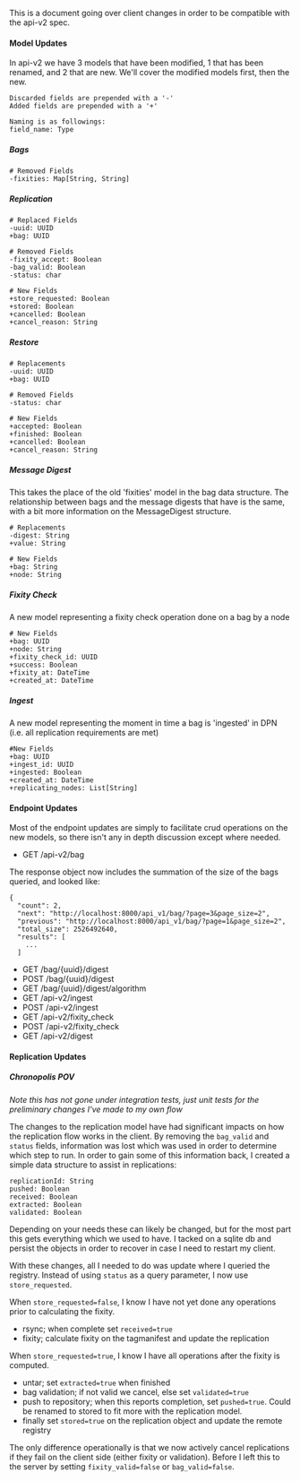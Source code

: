 This is a document going over client changes in order to be compatible with the api-v2 spec.

#### Model Updates

In api-v2 we have 3 models that have been modified, 1 that has been renamed, and 2 that are new. 
We'll cover the modified models first, then the new.

```
Discarded fields are prepended with a '-'
Added fields are prepended with a '+'

Naming is as followings:
field_name: Type
```

##### Bags

```
# Removed Fields
-fixities: Map[String, String]
```
##### Replication

```
# Replaced Fields
-uuid: UUID
+bag: UUID

# Removed Fields
-fixity_accept: Boolean
-bag_valid: Boolean
-status: char

# New Fields
+store_requested: Boolean  
+stored: Boolean  
+cancelled: Boolean  
+cancel_reason: String
```

##### Restore

```
# Replacements
-uuid: UUID 
+bag: UUID

# Removed Fields
-status: char

# New Fields
+accepted: Boolean
+finished: Boolean
+cancelled: Boolean
+cancel_reason: String
```

##### Message Digest

This takes the place of the old 'fixities' model in the bag data structure. The relationship
between bags and the message digests that have is the same, with a bit more information on
the MessageDigest structure.

```
# Replacements
-digest: String  
+value: String  

# New Fields
+bag: String  
+node: String  
```

##### Fixity Check

A new model representing a fixity check operation done on a bag by a node

```
# New Fields
+bag: UUID
+node: String  
+fixity_check_id: UUID   
+success: Boolean  
+fixity_at: DateTime  
+created_at: DateTime
```

##### Ingest

A new model representing the moment in time a bag is 'ingested' in DPN
(i.e. all replication requirements are met)
```
#New Fields
+bag: UUID  
+ingest_id: UUID  
+ingested: Boolean  
+created_at: DateTime
+replicating_nodes: List[String]  
```

#### Endpoint Updates

Most of the endpoint updates are simply to facilitate crud operations on the new models,
so there isn't any in depth discussion except where needed.

* GET /api-v2/bag

The response object now includes the summation of the size of the bags queried, and looked like:
```
{
  "count": 2,
  "next": "http://localhost:8000/api_v1/bag/?page=3&page_size=2",
  "previous": "http://localhost:8000/api_v1/bag/?page=1&page_size=2",
  "total_size": 2526492640,
  "results": [
    ...
  ]
```

* GET /bag/{uuid}/digest
* POST /bag/{uuid}/digest
* GET /bag/{uuid}/digest/algorithm
* GET /api-v2/ingest
* POST /api-v2/ingest
* GET /api-v2/fixity_check
* POST /api-v2/fixity_check
* GET /api-v2/digest

#### Replication Updates

##### Chronopolis POV
*Note this has not gone under integration tests, just unit tests for the  preliminary changes I've made to my own flow* 

The changes to the replication model have had significant impacts on how the replication
flow works in the client. By removing the `bag_valid` and `status` fields, information was
lost which was used in order to determine which step to run. In order to gain some of this information
back, I created a simple data structure to assist in replications:
```
replicationId: String
pushed: Boolean
received: Boolean
extracted: Boolean
validated: Boolean
```

Depending on your needs these can likely be changed, but for the most part this gets
everything which we used to have. I tacked on a sqlite db and persist the objects in
order to recover in case I need to restart my client.

With these changes, all I needed to do was update where I queried the registry. Instead
of using `status` as a query parameter, I now use `store_requested`.
 
When `store_requested=false`, I know I have not yet done any operations prior to
calculating the fixity.
* rsync; when complete set `received=true` 
* fixity; calculate fixity on the tagmanifest and update the replication

When `store_requested=true`, I know I have all operations after the fixity is computed.
* untar; set `extracted=true` when finished
* bag validation; if not valid we cancel, else set `validated=true`
* push to repository; when this reports completion, set `pushed=true`. Could be renamed to
stored to fit more with the replication model.
* finally set `stored=true` on the replication object and update the remote registry

The only difference operationally is that we now actively cancel replications if they fail
on the client side (either fixity or validation). Before I left this to the server by setting
`fixity_valid=false` or `bag_valid=false`.
